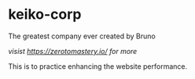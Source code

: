 # keiko-corp
The greatest company ever created by Bruno

*visist https://zerotomastery.io/ for more*

This is to practice enhancing the website performance.
